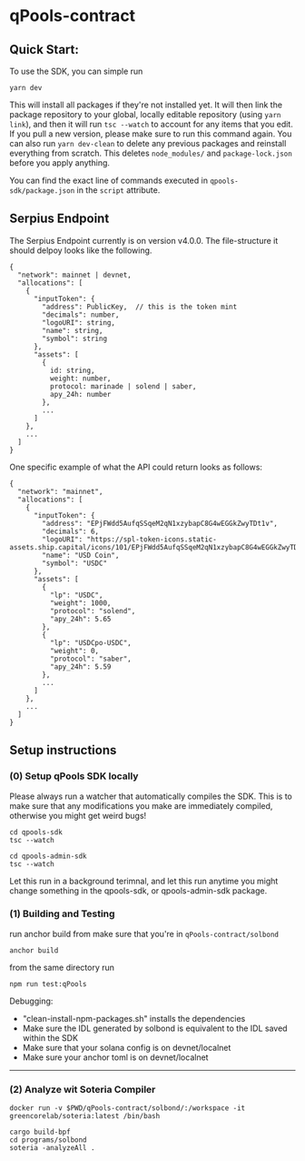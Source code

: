 # qPools-contract

## Quick Start:

To use the SDK, you can simple run 

```
yarn dev
```

This will install all packages if they're not installed yet. It will then link the package repository to your global, locally editable repository (using `yarn link`), and then it will run `tsc --watch` to account for any items that you edit. If you pull a new version, please make sure to run this command again. You can also run `yarn dev-clean` to delete any previous packages and reinstall everything from scratch. This deletes `node_modules/` and `package-lock.json` before you apply anything. 

You can find the exact line of commands executed in `qpools-sdk/package.json` in the `script` attribute.

## Serpius Endpoint 

The Serpius Endpoint currently is on version v4.0.0. The file-structure it should delpoy looks like the following. 

```
{
  "network": mainnet | devnet,
  "allocations": [
    {
      "inputToken": {
        "address": PublicKey,  // this is the token mint
        "decimals": number,
        "logoURI": string,
        "name": string,
        "symbol": string
      }, 
      "assets": [
        {
          id: string,
          weight: number,
          protocol: marinade | solend | saber,
          apy_24h: number
        }, 
        ...
      ]
    },
    ...
  ]  
}
```

One specific example of what the API could return looks as follows:

```
{
  "network": "mainnet",
  "allocations": [
    {
      "inputToken": {
        "address": "EPjFWdd5AufqSSqeM2qN1xzybapC8G4wEGGkZwyTDt1v",
        "decimals": 6,
        "logoURI": "https://spl-token-icons.static-assets.ship.capital/icons/101/EPjFWdd5AufqSSqeM2qN1xzybapC8G4wEGGkZwyTDt1v.png",
        "name": "USD Coin",
        "symbol": "USDC"
      }, 
      "assets": [
        {
          "lp": "USDC",
          "weight": 1000,
          "protocol": "solend",
          "apy_24h": 5.65
        },
        {
          "lp": "USDCpo-USDC",
          "weight": 0,
          "protocol": "saber",
          "apy_24h": 5.59
        },
        ...
      ]
    },
    ...
  ]  
}
```



## Setup instructions 

### (0) Setup qPools SDK locally

Please always run a watcher that automatically compiles the SDK. 
This is to make sure that any modifications you make are immediately compiled, otherwise you might get weird bugs!

``` 
cd qpools-sdk
tsc --watch
```

``` 
cd qpools-admin-sdk
tsc --watch
```

Let this run in a background terimnal, and let this run anytime you might change something in the qpools-sdk, or qpools-admin-sdk package.

### (1) Building and Testing
run anchor build from 
make sure that you're in ```qPools-contract/solbond```

```
anchor build
```

from the same directory run 
```
npm run test:qPools
```



Debugging:
- "clean-install-npm-packages.sh" installs the dependencies
- Make sure the IDL generated by solbond is equivalent to the IDL saved within the SDK
- Make sure that your solana config is on devnet/localnet
- Make sure your anchor toml is on devnet/localnet


-------



### (2) Analyze wit Soteria Compiler


```
docker run -v $PWD/qPools-contract/solbond/:/workspace -it greencorelab/soteria:latest /bin/bash

cargo build-bpf
cd programs/solbond
soteria -analyzeAll .
```
